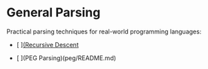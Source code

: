 # General Parsing

Practical parsing techniques for real-world programming languages:

  * [ ][(Recursive Descent](recursive-descent/README.md)

  * [ ](PEG Parsing)(peg/README.md)
